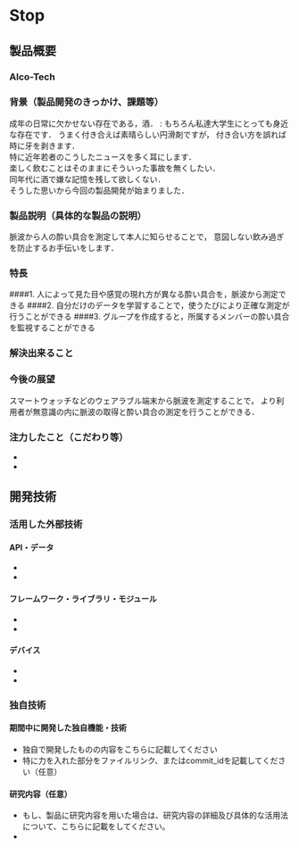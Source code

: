# Stop 
## 製品概要
### Alco-Tech

### 背景（製品開発のきっかけ、課題等）
成年の日常に欠かせない存在である，酒．  :
もちろん私達大学生にとっても身近な存在です．
うまく付き合えば素晴らしい円滑剤ですが，
付き合い方を誤れば時に牙を剥きます．  
特に近年若者のこうしたニュースを多く耳にします．  
楽しく飲むことはそのままにそういった事故を無くしたい．  
同年代に酒で嫌な記憶を残して欲しくない．  
そうした思いから今回の製品開発が始まりました．


### 製品説明（具体的な製品の説明）
脈波から人の酔い具合を測定して本人に知らせることで，
意図しない飲み過ぎを防止するお手伝いをします．  

### 特長
####1. 人によって見た目や感覚の現れ方が異なる酔い具合を，脈波から測定できる
####2. 自分だけのデータを学習することで，使うたびにより正確な測定が行うことができる
####3. グループを作成すると，所属するメンバーの酔い具合を監視することができる

### 解決出来ること


### 今後の展望
スマートウォッチなどのウェアラブル端末から脈波を測定することで，
より利用者が無意識の内に脈波の取得と酔い具合の測定を行うことができる．  

### 注力したこと（こだわり等）
* 
* 

## 開発技術
### 活用した外部技術
#### API・データ
* 
* 

#### フレームワーク・ライブラリ・モジュール
* 
* 

#### デバイス
* 
* 

### 独自技術
#### 期間中に開発した独自機能・技術
* 独自で開発したものの内容をこちらに記載してください
* 特に力を入れた部分をファイルリンク、またはcommit_idを記載してください（任意）

#### 研究内容（任意）
* もし、製品に研究内容を用いた場合は、研究内容の詳細及び具体的な活用法について、こちらに記載をしてください。
* 
